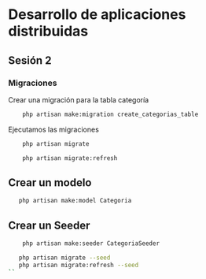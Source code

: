 # Desarrollo de aplicaciones distribuidas
## Sesión 2

### Migraciones
Crear una migración para la tabla categoría

```bash
    php artisan make:migration create_categorias_table
```

Ejecutamos las migraciones

```bash
    php artisan migrate
```

```bash
    php artisan migrate:refresh
```

## Crear un modelo
 ```bash
    php artisan make:model Categoria
```

## Crear un Seeder
```bash
    php artisan make:seeder CategoriaSeeder
```

 ```bash
    php artisan migrate --seed
    php artisan migrate:refresh --seed
``